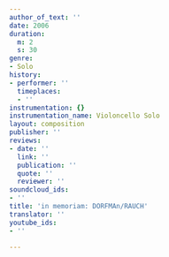 ```yaml
---
author_of_text: ''
date: 2006
duration:
  m: 2
  s: 30
genre:
- Solo
history:
- performer: ''
  timeplaces:
  - ''
instrumentation: {}
instrumentation_name: Violoncello Solo
layout: composition
publisher: ''
reviews:
- date: ''
  link: ''
  publication: ''
  quote: ''
  reviewer: ''
soundcloud_ids:
- ''
title: 'in memoriam: DORFMAn/RAUCH'
translator: ''
youtube_ids:
- ''

---
```

